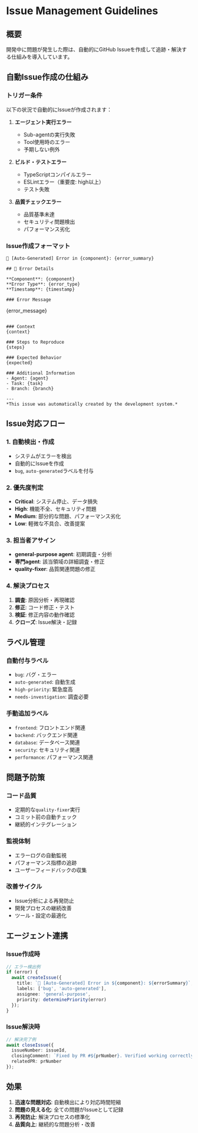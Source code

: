 # Issue Management Guidelines

## 概要

開発中に問題が発生した際は、自動的にGitHub Issueを作成して追跡・解決する仕組みを導入しています。

## 自動Issue作成の仕組み

### トリガー条件

以下の状況で自動的にIssueが作成されます：

1. **エージェント実行エラー**
   - Sub-agentの実行失敗
   - Tool使用時のエラー
   - 予期しない例外

2. **ビルド・テストエラー**
   - TypeScriptコンパイルエラー
   - ESLintエラー（重要度: high以上）
   - テスト失敗

3. **品質チェックエラー**
   - 品質基準未達
   - セキュリティ問題検出
   - パフォーマンス劣化

### Issue作成フォーマット

```
🐛 [Auto-Generated] Error in {component}: {error_summary}

## 🚨 Error Details

**Component**: {component}
**Error Type**: {error_type}
**Timestamp**: {timestamp}

### Error Message
```
{error_message}
```

### Context
{context}

### Steps to Reproduce
{steps}

### Expected Behavior
{expected}

### Additional Information
- Agent: {agent}
- Task: {task}
- Branch: {branch}

---
*This issue was automatically created by the development system.*
```

## Issue対応フロー

### 1. 自動検出・作成
- システムがエラーを検出
- 自動的にIssueを作成
- `bug`, `auto-generated`ラベルを付与

### 2. 優先度判定
- **Critical**: システム停止、データ損失
- **High**: 機能不全、セキュリティ問題
- **Medium**: 部分的な問題、パフォーマンス劣化
- **Low**: 軽微な不具合、改善提案

### 3. 担当者アサイン
- **general-purpose agent**: 初期調査・分析
- **専門agent**: 該当領域の詳細調査・修正
- **quality-fixer**: 品質関連問題の修正

### 4. 解決プロセス
1. **調査**: 原因分析・再現確認
2. **修正**: コード修正・テスト
3. **検証**: 修正内容の動作確認
4. **クローズ**: Issue解決・記録

## ラベル管理

### 自動付与ラベル
- `bug`: バグ・エラー
- `auto-generated`: 自動生成
- `high-priority`: 緊急度高
- `needs-investigation`: 調査必要

### 手動追加ラベル
- `frontend`: フロントエンド関連
- `backend`: バックエンド関連
- `database`: データベース関連
- `security`: セキュリティ関連
- `performance`: パフォーマンス関連

## 問題予防策

### コード品質
- 定期的な`quality-fixer`実行
- コミット前の自動チェック
- 継続的インテグレーション

### 監視体制
- エラーログの自動監視
- パフォーマンス指標の追跡
- ユーザーフィードバックの収集

### 改善サイクル
- Issue分析による再発防止
- 開発プロセスの継続改善
- ツール・設定の最適化

## エージェント連携

### Issue作成時
```typescript
// エラー検出例
if (error) {
  await createIssue({
    title: `🐛 [Auto-Generated] Error in ${component}: ${errorSummary}`,
    labels: ['bug', 'auto-generated'],
    assignee: 'general-purpose',
    priority: determinePriority(error)
  });
}
```

### Issue解決時
```typescript
// 解決完了例
await closeIssue({
  issueNumber: issueId,
  closingComment: `Fixed by PR #${prNumber}. Verified working correctly.`,
  relatedPR: prNumber
});
```

## 効果

1. **迅速な問題対応**: 自動検出により対応時間短縮
2. **問題の見える化**: 全ての問題がIssueとして記録
3. **再発防止**: 解決プロセスの標準化
4. **品質向上**: 継続的な問題分析・改善